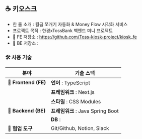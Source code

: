 ## ☕️ 키오스크
- 한 줄 소개 : 월급 쪼개기 자동화 & Money Flow 시각화 서비스
- 프로젝트 목적 : 한경xTossBank 백엔드 미니 프로젝트
- 💾 FE 저장소 : https://github.com/Toss-kiosk-project/kiosk_fe
- 💾 BE 저장소 : 

### 🛠️ 사용 기술

| 분야            | 기술 스택                           |
|----------------|-----------------------------------|
| 📍 **Frontend (FE)** | **언어** : TypeScript             |
|                | **프레임워크** : Next.js            |
|                | **스타일** : CSS Modules       |
| 📍 **Backend (BE)** | **프레임워크** : Java Spring Boot |
|                | **DB** :                       |
| 📍 **협업 도구**   | Git/Github, Notion, Slack           |
